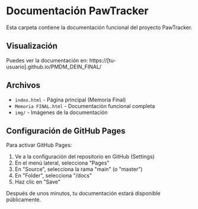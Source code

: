 # Documentación PawTracker

Esta carpeta contiene la documentación funcional del proyecto PawTracker.

## Visualización

Puedes ver la documentación en: https://[tu-usuario].github.io/PMDM_DEIN_FINAL/

## Archivos

- `index.html` - Página principal (Memoria Final)
- `Memoria FINAL.html` - Documentación funcional completa
- `img/` - Imágenes de la documentación

## Configuración de GitHub Pages

Para activar GitHub Pages:

1. Ve a la configuración del repositorio en GitHub (Settings)
2. En el menú lateral, selecciona "Pages"
3. En "Source", selecciona la rama "main" (o "master")
4. En "Folder", selecciona "/docs"
5. Haz clic en "Save"

Después de unos minutos, tu documentación estará disponible públicamente.

